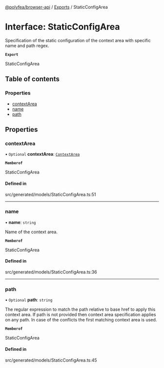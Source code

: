 [@polyfea/browser-api](../README.md) / [Exports](../modules.md) / StaticConfigArea

# Interface: StaticConfigArea

Specification of the static configuration of the context area with specific name and path regex.

**`Export`**

StaticConfigArea

## Table of contents

### Properties

- [contextArea](StaticConfigArea.md#contextarea)
- [name](StaticConfigArea.md#name)
- [path](StaticConfigArea.md#path)

## Properties

### contextArea

• `Optional` **contextArea**: [`ContextArea`](ContextArea.md)

**`Memberof`**

StaticConfigArea

#### Defined in

src/generated/models/StaticConfigArea.ts:51

___

### name

• **name**: `string`

Name of the context area.

**`Memberof`**

StaticConfigArea

#### Defined in

src/generated/models/StaticConfigArea.ts:36

___

### path

• `Optional` **path**: `string`

The regular expression to match the path relative to base href to apply this context area. 
If path is not provided then context area specification applies on any path. In case of the conflicts
the first matching context area is used.

**`Memberof`**

StaticConfigArea

#### Defined in

src/generated/models/StaticConfigArea.ts:45
